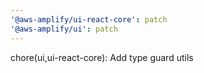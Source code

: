 ```yaml
---
'@aws-amplify/ui-react-core': patch
'@aws-amplify/ui': patch
---
```


chore(ui,ui-react-core): Add type guard utils
